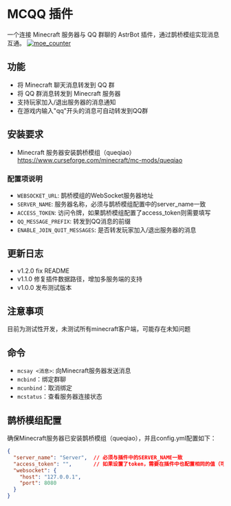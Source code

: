 # MCQQ 插件

一个连接 Minecraft 服务器与 QQ 群聊的 AstrBot 插件，通过鹊桥模组实现消息互通。
[![moe_counter](https://count.getloli.com/get/@astrbot_plugin_mcqq?theme=moebooru)](https://github.com/kterna/astrbot_plugin_mcqq)

## 功能

- 将 Minecraft 聊天消息转发到 QQ 群
- 将 QQ 群消息转发到 Minecraft 服务器
- 支持玩家加入/退出服务器的消息通知
- 在游戏内输入"qq"开头的消息可自动转发到QQ群

## 安装要求

- Minecraft 服务器安装鹊桥模组（queqiao）
https://www.curseforge.com/minecraft/mc-mods/queqiao

### 配置项说明

- `WEBSOCKET_URL`: 鹊桥模组的WebSocket服务器地址
- `SERVER_NAME`: 服务器名称，必须与鹊桥模组配置中的server_name一致
- `ACCESS_TOKEN`: 访问令牌，如果鹊桥模组配置了access_token则需要填写
- `QQ_MESSAGE_PREFIX`: 转发到QQ消息的前缀
- `ENABLE_JOIN_QUIT_MESSAGES`: 是否转发玩家加入/退出服务器的消息

## 更新日志

- v1.2.0 fix README
- v1.1.0 修复插件数据路径，增加多服务端的支持
- v1.0.0 发布测试版本

## 注意事项

目前为测试性开发，未测试所有minecraft客户端，可能存在未知问题

## 命令

- `mcsay <消息>`: 向Minecraft服务器发送消息
- `mcbind`：绑定群聊
- `mcunbind`：取消绑定
- `mcstatus`：查看服务器连接状态

## 鹊桥模组配置

确保Minecraft服务器已安装鹊桥模组（queqiao），并且config.yml配置如下：

```json
{
  "server_name": "Server",  // 必须与插件中的SERVER_NAME一致
  "access_token": "",       // 如果设置了token，需要在插件中也配置相同的值（可选）
  "websocket": {
    "host": "127.0.0.1",
    "port": 8080
  }
}
```